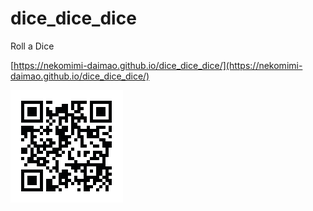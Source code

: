 # dice_dice_dice

Roll a Dice

[https://nekomimi-daimao.github.io/dice_dice_dice/](https://nekomimi-daimao.github.io/dice_dice_dice/)

![qr.png](.doc/qr.png)
